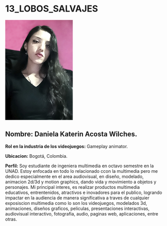 # 13_LOBOS_SALVAJES
![FOTO](Daniela/Foto_Daniela_Acosta.jpg)

## Nombre: Daniela Katerin Acosta Wilches. 

**Rol en la industria de los videojuegos:** Gameplay animator. 

**Ubicacion:**  Bogotá, Colombia. 

**Perfil:**  Soy estudiante de ingeniera multimedia en octavo semestre en la UNAD. Estoy enfocada en todo lo relacionado ccon la multimedia pero me dedico especialmente en el area audiovisual, en diseño, modelado, animacion 2d/3d y motion graphics, dando vida y movimiento a objetos y personajes.  Mi principal interes, es realizar productos multimedia educativos, entrentenidos, atractivos e inovadores para el publico, logrando impactar en la audiencia de manera significativa a traves de cualquier exposiscion multimedia como lo son los videojuegos, modelados 3d, animaciones, diseños graficos, peliculas, presentaciones interactivas, audiovisual interactivo, fotografia, audio, paginas web, aplicaciones, entre otras.  